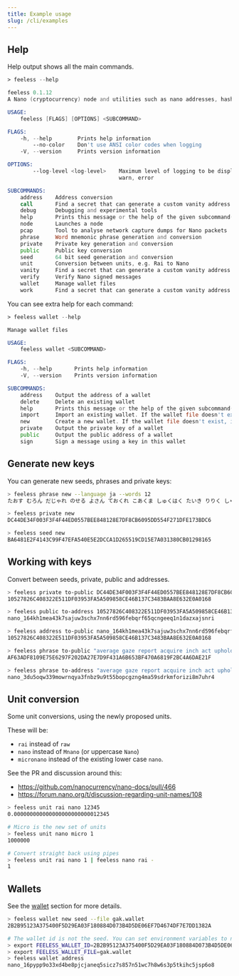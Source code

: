 ```yaml
---
title: Example usage
slug: /cli/examples
---
```


## Help

Help output shows all the main commands. 

```asm
> feeless --help

feeless 0.1.12
A Nano (cryptocurrency) node and utilities such as nano addresses, hashing blocks, signing, etc.

USAGE:
    feeless [FLAGS] [OPTIONS] <SUBCOMMAND>

FLAGS:
    -h, --help        Prints help information
        --no-color    Don't use ANSI color codes when logging
    -V, --version     Prints version information

OPTIONS:
        --log-level <log-level>    Maximum level of logging to be displayed: trace, debug, info,
                                   warn, error

SUBCOMMANDS:
    address    Address conversion
    call       Find a secret that can generate a custom vanity address
    debug      Debugging and experimental tools
    help       Prints this message or the help of the given subcommand(s)
    node       Launches a node
    pcap       Tool to analyse network capture dumps for Nano packets
    phrase     Word mnemonic phrase generation and conversion
    private    Private key generation and conversion
    public     Public key conversion
    seed       64 bit seed generation and conversion
    unit       Conversion between units, e.g. Rai to Nano
    vanity     Find a secret that can generate a custom vanity address
    verify     Verify Nano signed messages
    wallet     Manage wallet files
    work       Find a secret that can generate a custom vanity address
```

You can see extra help for each command:

```asm
> feeless wallet --help

Manage wallet files

USAGE:
    feeless wallet <SUBCOMMAND>

FLAGS:
    -h, --help       Prints help information
    -V, --version    Prints version information

SUBCOMMANDS:
    address    Output the address of a wallet
    delete     Delete an existing wallet
    help       Prints this message or the help of the given subcommand(s)
    import     Import an existing wallet. If the wallet file doesn't exist, it will be created
    new        Create a new wallet. If the wallet file doesn't exist, it will be created
    private    Output the private key of a wallet
    public     Output the public address of a wallet
    sign       Sign a message using a key in this wallet
```

## Generate new keys

You can generate new seeds, phrases and private keys:

```bash
> feeless phrase new --language ja --words 12
たおす むろん だじゃれ のせる よさん ておくれ こあくま しゅくはく たいき りりく しゃりん ひだり

> feeless private new
DC44DE34F003F3F4F44ED0557BEE848128E7DF8CB6095DD554F271DFE173BDC6

> feeless seed new
BA6481E2F4143C99F47EFA540E5E2DCCA1D265519CD15E7A031380CB01298165
```

## Working with keys

Convert between seeds, private, public and addresses.

```bash
> feeless private to-public DC44DE34F003F3F4F44ED0557BEE848128E7DF8CB6095DD554F271DFE173BDC6
10527826C408322E511DF03953FA5A509858CE46B137C3483BAA8E632E0A0168

> feeless public to-address 10527826C408322E511DF03953FA5A509858CE46B137C3483BAA8E632E0A0168
nano_164kh1mea43k7sajuw3schx7nn6rd596febqrf65qcngeeq1n1dazxajsnri

> feeless address to-public nano_164kh1mea43k7sajuw3schx7nn6rd596febqrf65qcngeeq1n1dazxajsnri
10527826C408322E511DF03953FA5A509858CE46B137C3483BAA8E632E0A0168

> feeless phrase to-public "average gaze report acquire inch act uphold spice snake scatter uphold mass"
AF63ADF8109E75E6297F202DA27E7D9F431A6B653BF470A6819F2BC4A6DAE21F

> feeless phrase to-address "average gaze report acquire inch act uphold spice snake scatter uphold mass"
nano_3du5oqw339mowrnqya3fnbz9u9t55bopcgzng4ma59sdrkmforizi8m7uhr4
```

## Unit conversion

Some unit conversions, using the newly proposed units.

These will be:
 * `rai` instead of `raw`
 * `nano` instead of `Mnano` (or uppercase `Nano`)
 * `micronano` instead of the existing lower case `nano`.

See the PR and discussion around this:
* https://github.com/nanocurrency/nano-docs/pull/466
* https://forum.nano.org/t/discussion-regarding-unit-names/108

```bash
> feeless unit rai nano 12345
0.000000000000000000000000012345

# Micro is the new set of units 
> feeless unit nano micro 1
1000000

# Convert straight back using pipes
> feeless unit rai nano 1 | feeless nano rai -
1
```

## Wallets

See the [wallet](/docs/cli/wallet) section for more details.

```bash
> feeless wallet new seed --file gak.wallet
2B2B95123A375400F5D29EA03F180884D073B4D5DE06EF7D4674DF7E7DD1382A

# The wallet id is not the seed. You can set environment variables to not have to use arguments every time
> export FEELESS_WALLET_ID=2B2B95123A375400F5D29EA03F180884D073B4D5DE06EF7D4674DF7E7DD1382A
> export FEELESS_WALLET_FILE=gak.wallet
> feeless wallet address
nano_16pypp9o33xd4be8pjcjaneq5sicz7s857n51wc7h8w6s3p5tkihc5jsp6o8
```
